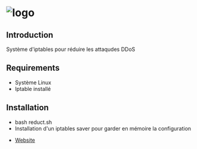 # ![logo](https://pbs.twimg.com/profile_images/1245511377948721152/aCYTMuzq_400x400.jpg)

## Introduction
Système d'iptables pour réduire les attaqudes DDoS

## Requirements
- Système Linux
- Iptable installé

## Installation
- bash reduct.sh
- Installation d'un iptables saver pour garder en mémoire la configuration

* [Website](https://www.synhostinger.com)
